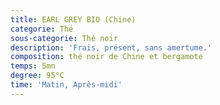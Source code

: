 ```yaml
---
title: EARL GREY BIO (Chine)
categorie: Thé
sous-categorie: Thé noir
description: 'Frais, présent, sans amertume.'
composition: thé noir de Chine et bergamote
temps: 5mn
degree: 95°C
time: 'Matin, Après-midi'
---
```


